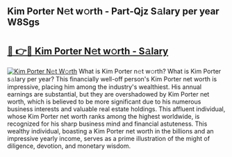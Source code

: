 ## Kim Porter N𝚎t w𝚘rth - Part-Qjz S𝚊lary per year W8Sgs

# <h2><a href="http://gc2db54.nevu.top/?p=Kim+Porter">🔗 👉🔴 Kim Porter N𝚎t w𝚘rth - S𝚊lary</a></h2>

[![Kim Porter N𝚎t W𝚘rth](https://i.imgur.com/Oavwk0R.jpeg)](http://gc2db54.nevu.top/?p=Kim+Porter)
What is Kim Porter n𝚎t w𝚘rth? What is Kim Porter s𝚊lary per year?
This financially well-off person's Kim Porter net worth is impressive, placing him among the industry's wealthiest. His annual earnings are substantial, but they are overshadowed by Kim Porter net worth, which is believed to be more significant due to his numerous business interests and valuable real estate holdings. This affluent individual, whose Kim Porter net worth ranks among the highest worldwide, is recognized for his sharp business mind and financial astuteness. This wealthy individual, boasting a Kim Porter net worth in the billions and an impressive yearly income, serves as a prime illustration of the might of diligence, devotion, and monetary wisdom.
